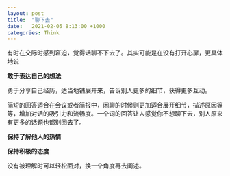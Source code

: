 ```yaml
---
layout: post
title:  "聊下去"
date:   2021-02-05 8:13:00 +1000
categories: Think
---
```


有时在交际时感到窘迫，觉得话聊不下去了。其实可能是在没有打开心扉，更具体地说

**敢于表达自己的想法**
  
勇于分享自己经历，适当地铺展开来，告诉别人更多的细节，获得更多互动。

简短的回答适合在会议或者简报中，闲聊的时候则更加适合展开细节，描述原因等等，增加对话的吸引力和流畅度。一个词的回答让人感觉你不想聊下去，别人原来有更多的话题也都别回去了。

**保持了解他人的热情**

**保持积极的态度**

没有被理解时可以轻松面对，换一个角度再去阐述。





